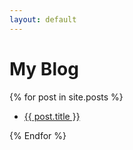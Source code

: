 ```yaml
---
layout: default
---
```


# My Blog

{% for post in site.posts %}

* [{{ post.title }}]("gatasmalas.github.io/_posts")

{% Endfor %}

